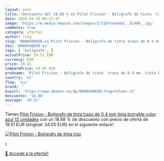 ```yaml
---
layout: post
title: 'Descuento del 18.88 % en Pilot Frixion - Bolígrafo de tinta  traz'
date: 2020-04-19 06:17:47
image: 'https://m.media-amazon.com/images/I/31DfvnmamUL._SL400_.jpg'
comments: true
category: ofertas
author: ring
slug: 'B000SHQKO0-es Pilot Frixion - Bolígrafo de tinta trazo de 0 4 mm tinta...'
sku: 'B000SHQKO0-es'
tags: [ 'bolígrafo', ]
actualPrice: 19.51 EUR
currency: EUR
price: 19.51
comparePrice: 24.05 EUR
prodname: 'Pilot Frixion - Bolígrafo de tinta  trazo de 0 4 mm  tinta borrable   color azul  12 unidades'
country: 'es'
flag: '🇪🇸'
brand: ''
buyurl: 'https://www.amazon.es/dp/B000SHQKO0/?tag=tolees-21'
descuento: '18.88'
average: '19.51'
---
```


Tienes [Pilot Frixion - Bolígrafo de tinta  trazo de 0 4 mm  tinta borrable   color azul  12 unidades](https://www.amazon.es/dp/B000SHQKO0/?tag=tolees-21) con un 18.88 % de descuento con precio de oferta de 19.51 EUR (original: 24.05 EUR) en el siguiente enlace!

[![Pilot Frixion - Bolígrafo de tinta  traz](https://m.media-amazon.com/images/I/31DfvnmamUL._SL400_.jpg)](https://www.amazon.es/dp/B000SHQKO0/?tag=tolees-21)

ℹ️:


[🛒 Accede a la oferta!!](https://www.amazon.es/dp/B000SHQKO0/?tag=tolees-21)

